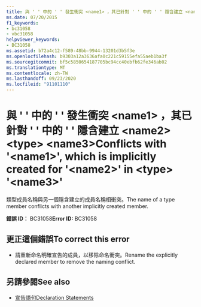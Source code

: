 ```yaml
---
title: 與 ' ' 中的 ' ' 發生衝突 <name1> ，其已針對 ' ' 中的 ' ' 隱含建立 <name2> <type> <name3>
ms.date: 07/20/2015
f1_keywords:
- bc31058
- vbc31058
helpviewer_keywords:
- BC31058
ms.assetid: b72a4c12-f589-48bb-9944-13201d3b5f3e
ms.openlocfilehash: b9303a12a3636afa0c221c59155efa55aeb1ba3f
ms.sourcegitcommit: bf5c5850654187705bc94cc40ebfb62fe346ab02
ms.translationtype: MT
ms.contentlocale: zh-TW
ms.lasthandoff: 09/23/2020
ms.locfileid: "91101110"
---
```

# <a name="conflicts-with-name1-which-is-implicitly-created-for-name2-in-type-name3"></a><span data-ttu-id="cd088-102">與 ' ' 中的 ' ' 發生衝突 \<name1> ，其已針對 ' ' 中的 ' ' 隱含建立 \<name2> \<type> \<name3></span><span class="sxs-lookup"><span data-stu-id="cd088-102">Conflicts with '\<name1>', which is implicitly created for '\<name2>' in \<type> '\<name3>'</span></span>

<span data-ttu-id="cd088-103">類型成員名稱與另一個隱含建立的成員名稱相衝突。</span><span class="sxs-lookup"><span data-stu-id="cd088-103">The name of a type member conflicts with another implicitly created member.</span></span>  
  
 <span data-ttu-id="cd088-104">**錯誤 ID︰** BC31058</span><span class="sxs-lookup"><span data-stu-id="cd088-104">**Error ID:** BC31058</span></span>  
  
## <a name="to-correct-this-error"></a><span data-ttu-id="cd088-105">更正這個錯誤</span><span class="sxs-lookup"><span data-stu-id="cd088-105">To correct this error</span></span>  
  
- <span data-ttu-id="cd088-106">請重新命名明確宣告的成員，以移除命名衝突。</span><span class="sxs-lookup"><span data-stu-id="cd088-106">Rename the explicitly declared member to remove the naming conflict.</span></span>  
  
## <a name="see-also"></a><span data-ttu-id="cd088-107">另請參閱</span><span class="sxs-lookup"><span data-stu-id="cd088-107">See also</span></span>

- [<span data-ttu-id="cd088-108">宣告語句</span><span class="sxs-lookup"><span data-stu-id="cd088-108">Declaration Statements</span></span>](../programming-guide/language-features/statements.md#declaration-statements)

